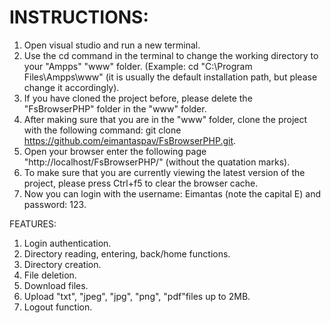 # INSTRUCTIONS:

1. Open visual studio and run a new terminal.
2. Use the cd command in the terminal to change the working directory to your "Ampps" "www" folder. 
(Example: cd "C:\Program Files\Ampps\www" (it is usually the  default installation path, but please change it accordingly).
3. If you have cloned the project before, please delete the "FsBrowserPHP" folder in the "www" folder.
4. After making sure that you are in the "www" folder, clone the project with the following command: git clone https://github.com/eimantaspav/FsBrowserPHP.git.
5. Open your browser enter the following page "http://localhost/FsBrowserPHP/" (without the quatation marks).
6. To make sure that you are currently viewing the latest version of the project, please press Ctrl+f5 to clear the browser cache.
7. Now you can login with the username: Eimantas (note the capital E) and password: 123.

FEATURES:

1. Login authentication.
2. Directory reading, entering, back/home functions.
3. Directory creation.
4. File deletion.
5. Download files. 
6. Upload "txt", "jpeg", "jpg", "png", "pdf"files up to 2MB.
7. Logout function.

